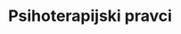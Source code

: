 ---
id: psihoterapijski-pravci
title: "Psihoterapijski pravci"
desc: "Informacije o priznatim psihoterapijskim pravcima kod nas i u svetu."
---